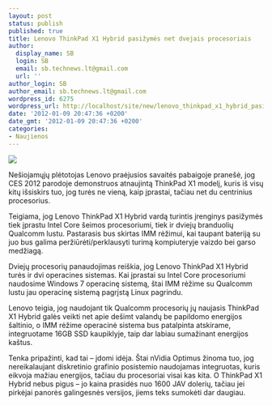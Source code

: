 ```yaml
---
layout: post
status: publish
published: true
title: Lenovo ThinkPad X1 Hybrid pasižymės net dvejais procesoriais
author:
  display_name: SB
  login: SB
  email: sb.technews.lt@gmail.com
  url: ''
author_login: SB
author_email: sb.technews.lt@gmail.com
wordpress_id: 6275
wordpress_url: http://localhost/site/new/lenovo_thinkpad_x1_hybrid_pasizymes_net_dvejais_procesoriais/
date: '2012-01-09 20:47:36 +0200'
date_gmt: '2012-01-09 20:47:36 +0200'
categories:
- Naujienos
---
```

<div class="imgright"><img src="http://technews.lt/upload/lenovoCPUhybrid.jpg"  /></div>
<p>Nešiojamųjų plėtotojas Lenovo praėjusios savaitės pabaigoje pranešė, jog CES 2012 parodoje demonstruos atnaujintą ThinkPad X1 modelį, kuris iš visų kitų išsiskirs tuo, jog turės ne vieną, kaip įprastai, tačiau net du centrinius procesorius.</p>
<p>Teigiama, jog Lenovo ThinkPad X1 Hybrid vardą turintis įrenginys pasižymės tiek įprastu Intel Core šeimos procesoriumi, tiek ir dviejų branduolių Qualcomm lustu. Pastarasis bus skirtas IMM rėžimui, kai taupant bateriją su juo bus galima peržiūrėti/perklausyti turimą kompiuteryje vaizdo bei garso medžiagą.</p>
<p>Dviejų procesorių panaudojimas reiškia, jog Lenovo ThinkPad X1 Hybrid turės ir dvi operacines sistemas. Kai įprastai su Intel Core procesoriumi naudosime Windows 7 operacinę sistemą, štai IMM rėžime su Qualcomm lustu jau operacinę sistemą pagrįstą Linux pagrindu.</p>
<p>Lenovo teigia, jog naudojant tik Qualcomm procesorių jų naujasis ThinkPad X1 Hybrid galės veikti net apie dešimt valandų be papildomo energijos šaltinio, o IMM rėžime operacinė sistema bus patalpinta atskirame, integruotame 16GB SSD kaupiklyje, taip dar labiau sumažinant energijos kaštus.</p>
<p>Tenka pripažinti, kad tai – įdomi idėja. Štai nVidia Optimus žinoma tuo, jog nereikalaujant diskretinio grafinio posistemio naudojamas integruotas, kuris eikvoja mažiau energijos, tačiau du procesoriai visai kas kita. O ThinkPad X1 Hybrid nebus pigus – jo kaina prasidės nuo 1600 JAV dolerių, tačiau jei pirkėjai panorės galingesnės versijos, jiems teks sumokėti dar daugiau.</p>
